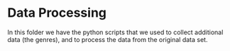 
# Data Processing

In this folder we have the python scripts that we used to collect additional data (the genres), and to process the data from the original data set.
